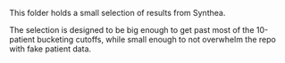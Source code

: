 This folder holds a small selection of results from Synthea.

The selection is designed to be big enough to get past most of the 10-patient
bucketing cutoffs, while small enough to not overwhelm the repo with fake patient data.
